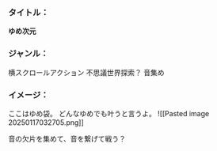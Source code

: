 ### タイトル：
**ゆめ次元**

### ジャンル：
横スクロールアクション
不思議世界探索？
音集め

### イメージ：
ここはゆめ袋。
どんなゆめでも叶うと言うよ。
![[Pasted image 20250117032705.png]]

音の欠片を集めて、音を繋げて戦う？



